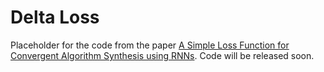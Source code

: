 # Delta Loss

Placeholder for the code from the paper [A Simple Loss Function for Convergent Algorithm Synthesis using RNNs](https://openreview.net/pdf?id=WaAJ883AqiY). Code will be released soon.

